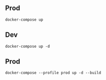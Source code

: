 

## Prod

```
docker-compose up
```

## Dev

```
docker-compose up -d
```
## Prod

```
docker-compose --profile prod up -d --build
```